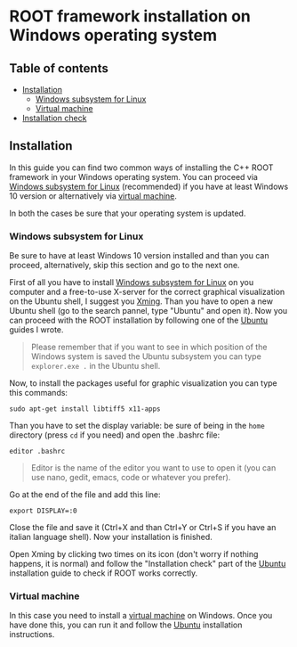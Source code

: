 # ROOT framework installation on Windows operating system

## Table of contents
- [Installation](#installation)
  * [Windows subsystem for Linux](#proceed-via-winwdows-subsystem-for-linux)
  * [Virtual machine](#proceed-via-virtual-machine)
- [Installation check](#installation-check)

## Installation

In this guide you can find two common ways of installing the C++ ROOT framework in your Windows operating system. You can proceed via [Windows subsystem for Linux](https://github.com/giacomini/pf2021/blob/main/doc/WSLGuide.md) (recommended) if you have at least Windows 10 version or alternatively via [virtual machine](https://www.virtualbox.org/).

In both the cases be sure that your operating system is updated.

### Windows subsystem for Linux

Be sure to have at least Windows 10 version installed and than you can proceed, alternatively, skip this section and go to the next one. 

First of all you have to install [Windows subsystem for Linux](https://github.com/giacomini/pf2021/blob/main/doc/WSLGuide.md) on you computer and a free-to-use X-server for the correct graphical visualization on the Ubuntu shell, I suggest you [Xming](https://sourceforge.net/projects/xming/). Than you have to open a new Ubuntu shell (go to the search pannel, type "Ubuntu" and open it). Now you can proceed with the ROOT installation by following one of the [Ubuntu](https://github.com/JustWhit3/useful-guides/blob/main/ROOT/Installation/Ubuntu.md) guides I wrote.

> Please remember that if you want to see in which position of the Windows system is saved the Ubuntu subsystem you can type `explorer.exe .` in the Ubuntu shell.

Now, to install the packages useful for graphic visualization you can type this commands:
```shell
sudo apt-get install libtiff5 x11-apps
```
Than you have to set the display variable: be sure of being in the `home` directory (press `cd` if you need) and open the .bashrc file:
```shell
editor .bashrc
```
> Editor is the name of the editor you want to use to open it (you can use nano, gedit, emacs, code or whatever you prefer).

Go at the end of the file and add this line:
```shell
export DISPLAY=:0
```
Close the file and save it (Ctrl+X and than Ctrl+Y or Ctrl+S if you have an italian language shell). Now your installation is finished. 

Open Xming by clicking two times on its icon (don't worry if nothing happens, it is normal) and follow the "Installation check" part of the [Ubuntu](https://github.com/JustWhit3/useful-guides/blob/main/ROOT/Installation/Ubuntu.md) installation guide to check if ROOT works correctly.

### Virtual machine

In this case you need to install a [virtual machine](https://www.virtualbox.org/) on Windows. Once you have done this, you can run it and follow the [Ubuntu](https://github.com/JustWhit3/useful-guides/blob/main/ROOT/Installation/Ubuntu.md) installation instructions.
